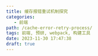 ```yaml
---
title: 缓存报错重试机制探究
categories:
   - 前端
path: /cache-error-retry-process/
tags: 前端, 预研, webpack, 构建工具
date: 2023-11-30 17:47:38
draft: true
---
```

